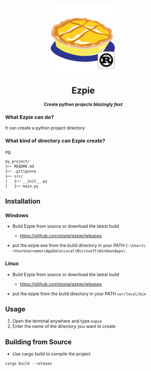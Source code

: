 <p align="center">
    <img src="assets/ezpie.png" width="220"/>
</p>

<h1 align="center">Ezpie</h1>
<p align="center"><strong>Create python projects <em>blazingly fast</em></strong></p>

### What Ezpie can do?
It can create a python project directory

### What kind of directory can Ezpie create?
eg.

```
my_project/
├── README.md
├── .gitignore
├── src/
│   ├── __init__.py
│   ├── main.py
```

## Installation

### Windows

* Build Ezpie from source or download the latest build
    * https://github.com/ezpie/ezpie/releases
    
* put the ezpie.exe from the build directory in your PATH
```C:\Users\<YourUsername>\AppData\Local\Microsoft\WindowsApps\```

### Linux

* Build Ezpie from source or download the latest build
    * https://github.com/ezpie/ezpie/releases

* put the ezpie from the build directory in your PATH
```usr/local/bin```

## Usage

1. Open the terminal anywhere and type `ezpie`
2. Enter the name of the directory you want to create

## Building from Source

* Use cargo build to compile the project
```rust
cargo build --release
```